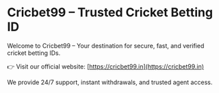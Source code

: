 # Cricbet99 – Trusted Cricket Betting ID

Welcome to Cricbet99 – Your destination for secure, fast, and verified cricket betting IDs.

👉 Visit our official website: [https://cricbet99.in](https://cricbet99.in)

We provide 24/7 support, instant withdrawals, and trusted agent access.
